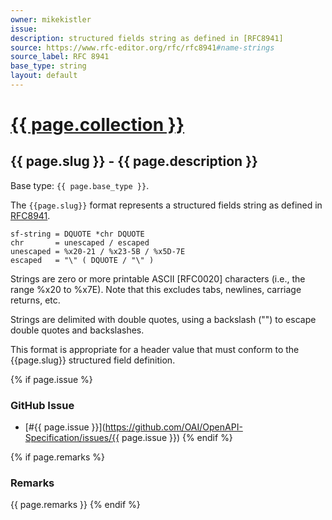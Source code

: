 ```yaml
---
owner: mikekistler
issue:
description: structured fields string as defined in [RFC8941]
source: https://www.rfc-editor.org/rfc/rfc8941#name-strings
source_label: RFC 8941
base_type: string
layout: default
---
```


# <a href="..">{{ page.collection }}</a>

## {{ page.slug }} - {{ page.description }}

Base type: `{{ page.base_type }}`.

The `{{page.slug}}` format represents a structured fields string as defined in [RFC8941].

```abnf
sf-string = DQUOTE *chr DQUOTE
chr       = unescaped / escaped
unescaped = %x20-21 / %x23-5B / %x5D-7E
escaped   = "\" ( DQUOTE / "\" )
```

Strings are zero or more printable ASCII [RFC0020] characters (i.e., the range %x20 to %x7E).
Note that this excludes tabs, newlines, carriage returns, etc.

Strings are delimited with double quotes, using a backslash ("\") to escape double quotes and backslashes.

This format is appropriate for a header value that must conform to the {{page.slug}} structured field definition.

{% if page.issue %}
### GitHub Issue

* [#{{ page.issue }}](https://github.com/OAI/OpenAPI-Specification/issues/{{ page.issue }})
{% endif %}

{% if page.remarks %}
### Remarks

{{ page.remarks }}
{% endif %}

[RFC8941]: https://www.rfc-editor.org/rfc/rfc8941#name-strings

